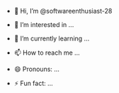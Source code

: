 - 👋 Hi, I’m @softwareenthusiast-28
- 👀 I’m interested in ...
- 🌱 I’m currently learning ...

- 📫 How to reach me ...
- 😄 Pronouns: ...
- ⚡ Fun fact: ...

<!---
softwareenthusiast-28/softwareenthusiast-28 is a ✨ special ✨ repository because its `README.md` (this file) appears on your GitHub profile.
You can click the Preview link to take a look at your changes.
--->
